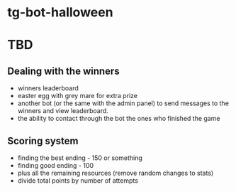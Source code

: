 # tg-bot-halloween

# TBD
## Dealing with the winners
- winners leaderboard
- easter egg with grey mare for extra prize
- another bot (or the same with the admin panel) to send messages to the winners and view leaderboard.
- the ability to contact through the bot the ones who finished the game

## Scoring system
- finding the best ending - 150 or something
- finding good ending - 100
- plus all the remaining resources (remove random changes to stats)
- divide total points by number of attempts